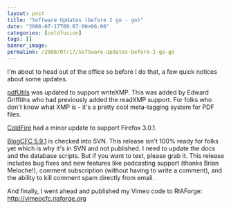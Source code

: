 ```yaml
---
layout: post
title: "Software Updates (before I go - go)"
date: "2008-07-17T09:07:00+06:00"
categories: [coldfusion]
tags: []
banner_image: 
permalink: /2008/07/17/Software-Updates-before-I-go-go
---
```


I'm about to head out of the office so before I do that, a few quick notices about some updates.

<a href="http://pdfutils.riaforge.org">pdfUtils</a> was updated to support writeXMP. This was added by Edward Griffiths who had previously added the readXMP support. For folks who don't know what XMP is - it's a pretty cool meta-tagging system for PDF files. 

<a href="http://coldfire.riaforge.org">ColdFire</a> had a minor update to support Firefox 3.0.1.

<a href="http://www.blogcfc.com">BlogCFC 5.9.1</a> is checked into SVN. This release isn't 100% ready for folks yet which is why it's in SVN and not published. I need to update the docs and the database scripts. But if you want to test, please grab it. This release includes bug fixes and new features like podcasting support (thanks Brian Meloche!), comment subscription (without having to write a comment), and the ability to kill comment spam directly from email.

And finally, I went ahead and published my Vimeo code to RIAForge: <a href="http://vimeocfc.riaforge.org">http://vimeocfc.riaforge.org</a>
